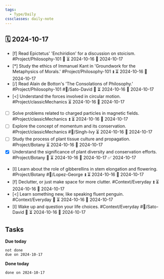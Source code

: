 ```yaml
---
tags:
  - Type/Daily
cssclasses: daily-note
---
```


## 🗓️ 2024-10-17

- [f] Read Epictetus' 'Enchiridion' for a discussion on stoicism. #Project/Philosophy-101 🔼 ⏳ 2024-10-16 📅 2024-10-17
- [*] Study the ethics of Immanuel Kant in 'Groundwork for the Metaphysics of Morals.' #Project/Philosophy-101 ⏫ ⏳ 2024-10-16 📅 2024-10-17
- [/] Read Alain de Botton's 'The Consolations of Philosophy.' #Project/Philosophy-101 #👤/Sato-David 🔽 ⏳ 2024-10-16 📅 2024-10-17
- [<] Understand the forces involved in circular motion. #Project/classicMechanics ⏳ 2024-10-16 📅 2024-10-17
- [ ] Solve problems related to charged particles in magnetic fields. #Project/classicMechanics ⏫ ⏳ 2024-10-16 📅 2024-10-17
- [ ] Explore the concept of momentum and its conservation. #Project/classicMechanics #👤/Singh-Ivy ⏳ 2024-10-16 📅 2024-10-17
- [ ] Study the process of plant tissue culture and propagation. #Project/Botany ⏳ 2024-10-16 📅 2024-10-17
- [x] Understand the significance of plant diversity and conservation efforts. #Project/Botany 🔽 ⏳ 2024-10-16 📅 2024-10-17 ✅ 2024-10-17
- [I] Learn about the role of gibberellins in stem elongation and flowering. #Project/Botany #👤/Lopez-George ⏫ ⏳ 2024-10-16 📅 2024-10-17
- [f] Declutter, or just make space for more clutter. #Context/Everyday ⏫ ⏳ 2024-10-16 📅 2024-10-17
- [<] Learn something new, like speaking fluent penguin. #Context/Everyday 🔼 ⏳ 2024-10-16 📅 2024-10-17
- [I] Wake up and question your life choices. #Context/Everyday #👤/Sato-David 🔼 ⏳ 2024-10-16 📅 2024-10-17

## Tasks

**Due today**

```tasks
not done
due on 2024-10-17
```

**Done today**

```tasks
done on 2024-10-17
```
            